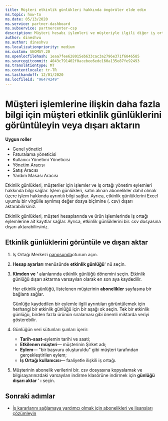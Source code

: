 ```yaml
---
title: Müşteri etkinlik günlükleri hakkında öngörüler elde edin
ms.topic: how-to
ms.date: 05/13/2020
ms.service: partner-dashboard
ms.subservice: partnercenter-csp
description: Müşteri hesabı işlemleri ve müşteriyle ilgili diğer iş ortağı yönetim etkinlikleri hakkında bilgi edinmek için etkinlik günlüklerini görüntülemeyi ve dışarı aktarmayı öğrenin.
author: dineshvu
ms.author: dineshvu
ms.localizationpriority: medium
ms.custom: SEOMAY.20
ms.openlocfilehash: 1eaa7fee628015eb633cac3a2796e371f6046585
ms.sourcegitcommit: 4043c791402f0acebee6ede160a135e87fe92493
ms.translationtype: MT
ms.contentlocale: tr-TR
ms.lasthandoff: 12/01/2020
ms.locfileid: "96474249"
---
```

# <a name="view-or-export-customer-activity-logs-for-more-insight-into-customer-transactions"></a>Müşteri işlemlerine ilişkin daha fazla bilgi için müşteri etkinlik günlüklerini görüntüleyin veya dışarı aktarın

**Uygun roller**

- Genel yönetici
- Faturalama yöneticisi
- Kullanıcı Yönetimi Yöneticisi
- Yönetim Aracısı
- Satış Aracısı
- Yardım Masası Aracısı

Etkinlik günlükleri, müşteriler için işlemler ve Iş ortağı yönetim eylemleri hakkında bilgi sağlar. İşlem günlükleri, satın alınan abonelikler dahil olmak üzere işlem hakkında ayrıntılı bilgi sağlar. Ayrıca, etkinlik günlüklerini Excel uyumlu bir virgülle ayrılmış değer dosya biçimine (. csv) dışarı aktarabilirsiniz.

Etkinlik günlükleri, müşteri hesaplarında ve ürün işlemlerinde Iş ortağı eylemlerine ait kayıtlar sağlar. Ayrıca, etkinlik günlüklerini bir. csv dosyasına dışarı aktarabilirsiniz.

## <a name="view-and-export-activity-logs"></a>Etkinlik günlüklerini görüntüle ve dışarı aktar

1. Iş Ortağı Merkezi [panosunda](https://partner.microsoft.com/dashboard)oturum açın.

2. **Hesap ayarları** menüsünde **etkinlik günlüğü**' nü seçin.

3. **Kimden** **ve '** alanlarında etkinlik günlüğü dönemini seçin. Etkinlik günlüğü dışarı aktarma varsayılan olarak en son aya kaydedilir.

   Her etkinlik günlüğü, listelenen müşterinin **abonelikler** sayfasına bir bağlantı sağlar.

   Günlüğe kaydedilen bir eylemle ilgili ayrıntıları görüntülemek için herhangi bir etkinlik günlüğü için bir aşağı ok seçin. Tek bir etkinlik günlüğü, birden fazla ürünün sıralaması gibi önemli miktarda veriyi gösterebilir.

4. Günlüğün veri sütunları şunları içerir:
   - **Tarih-saat**-eylemin tarihi ve saati;
   - **Etkilenen müşteri**— müşterinin Şirket adı;
   - **Eylem**— "bir başvuru oluşturuldu" gibi müşteri tarafından gerçekleştirilen eylem;
   - **Iş Ortağı kullanıcısı**— faaliyetle ilişkili iş ortağı.

5. Müşterinin abonelik verilerini bir. csv dosyasına kopyalamak ve bilgisayarınızdaki varsayılan indirme klasörüne indirmek için **günlüğü dışarı aktar** ' ı seçin.

## <a name="next-steps"></a>Sonraki adımlar

- [İş kararlarını sağlamaya yardımcı olmak için abonelikleri ve lisansları çözümleyin](analyze-subscriptions-licenses.md)
